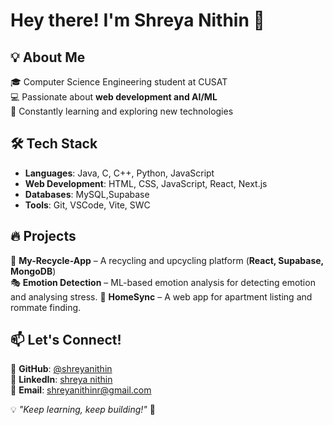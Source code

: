 # Hey there! I'm Shreya Nithin 👋  

## 💡 About Me  
🎓 Computer Science Engineering student at CUSAT  
💻 Passionate about **web development and AI/ML**  
🚀 Constantly learning and exploring new technologies  

## 🛠 Tech Stack  
- **Languages**: Java, C, C++, Python, JavaScript  
- **Web Development**: HTML, CSS, JavaScript, React, Next.js  
- **Databases**: MySQL,Supabase  
- **Tools**: Git, VSCode, Vite, SWC  

## 🔥 Projects  
🌱 **My-Recycle-App** – A recycling and upcycling platform (**React, Supabase, MongoDB**)  
🎭 **Emotion Detection** – ML-based emotion analysis for detecting emotion and analysing stress.
🏡 **HomeSync** – A web app for apartment listing and rommate finding.  

## 📫 Let's Connect!  
🔗 **GitHub**: [@shreyanithin](https://github.com/shreyanithin)  
🔗 **LinkedIn**: [shreya nithin](https://www.linkedin.com/in/shreya-nithin-874872277?utm_source=share&utm_campaign=share_via&utm_content=profile&utm_medium=android_app )  
📩 **Email**: [shreyanithinr@gmail.com](#)  

💡 *"Keep learning, keep building!"* 🚀
